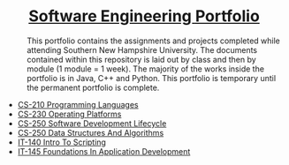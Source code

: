 <h1 align="center"><u>Software Engineering Portfolio</u></h1>

<d1>
    <dd>This portfolio contains the assignments and projects completed while attending Southern New Hampshire University.  The documents contained within this repository is laid out by class and then by module (1 module = 1 week).  The majority of the works inside the portfolio is in Java, C++ and Python.  This portfolio is temporary until the permanent portfolio is complete.  </dd>
</d1>

* [CS-210 Programming Languages](https://github.com/razzledazzle061980/Software-Engineering-Portfolio/tree/master/CS-210%20Programming%20Languages)
* [CS-230 Operating Platforms](https://github.com/razzledazzle061980/Software-Engineering-Portfolio/tree/master/CS-230%20Operating%20Platforms)
* [CS-250 Software Development Lifecycle](https://github.com/razzledazzle061980/Software-Engineering-Portfolio/tree/master/CS-250%20Software%20Development%20Lifecycle)
* [CS-250 Data Structures And Algorithms]()
* [IT-140 Intro To Scripting]()
* [IT-145 Foundations In Application Development]()

